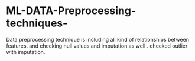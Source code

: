 # ML-DATA-Preprocessing-techniques-
Data preprocessing technique is including all kind of relationships between features. and checking null values and imputation as well . checked outlier with imputation.
